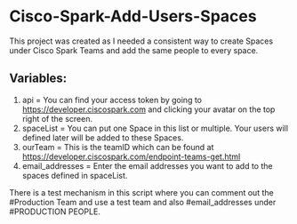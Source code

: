 # Cisco-Spark-Add-Users-Spaces

This project was created as I needed a consistent way to create Spaces under Cisco Spark Teams and add the same people to every space. 


## Variables:

1. api = You can find your access token by going to https://developer.ciscospark.com and clicking your avatar on the top right of the screen.
2. spaceList = You can put one Space in this list or multiple. Your users will defined later will be added to these Spaces.
3. ourTeam = This is the teamID which can be found at https://developer.ciscospark.com/endpoint-teams-get.html
4. email_addresses = Enter the email addresses you want to add to the spaces defined in spaceList.

There is a test mechanism in this script where you can comment out the #Production Team and use a test team and also #email_addresses under #PRODUCTION PEOPLE. 
